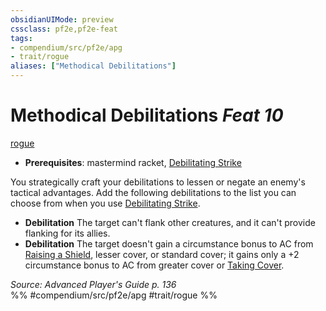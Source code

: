 ```yaml
---
obsidianUIMode: preview
cssclass: pf2e,pf2e-feat
tags:
- compendium/src/pf2e/apg
- trait/rogue
aliases: ["Methodical Debilitations"]
---
```

# Methodical Debilitations  *Feat 10*  
[rogue](../../Rules/traits/rogue.md)  

- **Prerequisites**: mastermind racket, [Debilitating Strike](../../Rules/actions/debilitating-strike.md)

You strategically craft your debilitations to lessen or negate an enemy's tactical advantages. Add the following debilitations to the list you can choose from when you use [Debilitating Strike](../../Rules/actions/debilitating-strike.md).

- **Debilitation** The target can't flank other creatures, and it can't provide flanking for its allies.
- **Debilitation** The target doesn't gain a circumstance bonus to AC from [Raising a Shield](../../Rules/actions/raise-a-shield.md), lesser cover, or standard cover; it gains only a +2 circumstance bonus to AC from greater cover or [Taking Cover](../../Rules/actions/take-cover.md).

*Source: Advanced Player's Guide p. 136*  
%% #compendium/src/pf2e/apg #trait/rogue %%